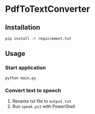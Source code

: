 # PdfToTextConverter

## Installation

```
pip install -r requirement.txt
```

## Usage

### Start application
```
python main.py
```

### Convert text to speech
1. Rename txt file to `output.txt`
2. Run `speak.ps1` with PowerShell
  